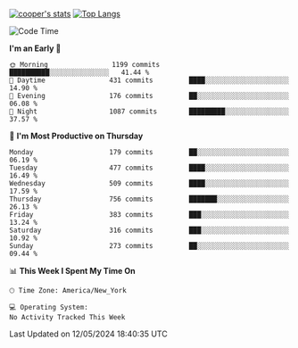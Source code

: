 [![cooper's stats](https://github-readme-stats-l2ak-km2n59e3j-coopjzs-projects.vercel.app/api?username=coopjz&count_private=true)](https://github.com/coopjz/github-readme-stats)
[![Top Langs](https://github-readme-stats-l2ak-km2n59e3j-coopjzs-projects.vercel.app/api/top-langs/?username=coopjz&count_private=true&langs_count=8&layout=compact&&hide=C)](https://github.com/coopjz/github-readme-stats)
<!--START_SECTION:waka-->
![Code Time](http://img.shields.io/badge/Code%20Time-36%20hrs%2016%20mins-blue)

**I'm an Early 🐤** 

```text
🌞 Morning                1199 commits        ██████████░░░░░░░░░░░░░░░   41.44 % 
🌆 Daytime                431 commits         ████░░░░░░░░░░░░░░░░░░░░░   14.90 % 
🌃 Evening                176 commits         ██░░░░░░░░░░░░░░░░░░░░░░░   06.08 % 
🌙 Night                  1087 commits        █████████░░░░░░░░░░░░░░░░   37.57 % 
```
📅 **I'm Most Productive on Thursday** 

```text
Monday                   179 commits         ██░░░░░░░░░░░░░░░░░░░░░░░   06.19 % 
Tuesday                  477 commits         ████░░░░░░░░░░░░░░░░░░░░░   16.49 % 
Wednesday                509 commits         ████░░░░░░░░░░░░░░░░░░░░░   17.59 % 
Thursday                 756 commits         ███████░░░░░░░░░░░░░░░░░░   26.13 % 
Friday                   383 commits         ███░░░░░░░░░░░░░░░░░░░░░░   13.24 % 
Saturday                 316 commits         ███░░░░░░░░░░░░░░░░░░░░░░   10.92 % 
Sunday                   273 commits         ██░░░░░░░░░░░░░░░░░░░░░░░   09.44 % 
```


📊 **This Week I Spent My Time On** 

```text
🕑︎ Time Zone: America/New_York

💻 Operating System: 
No Activity Tracked This Week
```


 Last Updated on 12/05/2024 18:40:35 UTC
<!--END_SECTION:waka-->
